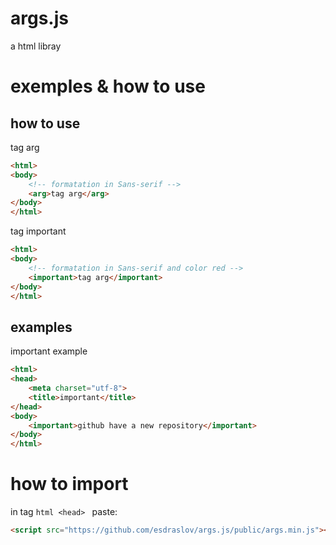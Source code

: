 # args.js
a html libray
# exemples & how to use
## how to use
tag arg
```html
<html>
<body>
    <!-- formatation in Sans-serif -->
    <arg>tag arg</arg>
</body>
</html>
```
tag important
```html
<html>
<body>
    <!-- formatation in Sans-serif and color red -->
    <important>tag arg</important>
</body>
</html>
```
## examples
important example
```html
<html>
<head>
    <meta charset="utf-8">
    <title>important</title>
</head>
<body>
    <important>github have a new repository</important>
</body>
</html>
```
# how to import
in tag ```html <head> ``` paste:
```html
<script src="https://github.com/esdraslov/args.js/public/args.min.js"></script>
